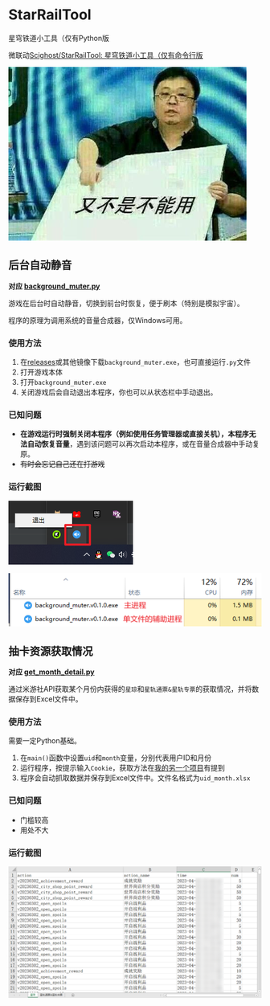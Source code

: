 # StarRailTool

星穹铁道小工具（仅有Python版

微联动[Scighost/StarRailTool: 星穹铁道小工具（仅有命令行版](https://github.com/Scighost/StarRailTool)

![ybsbny](README.assets/ybsbny.jpg)

## 后台自动静音

**对应 [background_muter.py](background_muter.py)**

游戏在后台时自动静音，切换到前台时恢复，便于刷本（特别是模拟宇宙）。

程序的原理为调用系统的音量合成器，仅Windows可用。

### 使用方法

1. 在[releases](https://github.com/lingkai5wu/StarRailTool/releases/latest)或其他镜像下载`background_muter.exe`，也可直接运行`.py`文件
2. 打开游戏本体
3. 打开`background_muter.exe`
4. 关闭游戏后会自动退出本程序，你也可以从状态栏中手动退出。

### 已知问题

- **在游戏运行时强制关闭本程序（例如使用任务管理器或直接关机），本程序无法自动恢复音量**，遇到该问题可以再次启动本程序，或在音量合成器中手动复原。
- ~~有时会忘记自己还在打游戏~~

### 运行截图

![background_muter运行截图](README.assets/background_muter运行截图.png)

![image-20230503144136789](README.assets/image-20230503144136789.png)

## 抽卡资源获取情况

**对应 [get_month_detail.py](get_month_detail.py)**

通过米游社API获取某个月份内获得的`星琼`和`星轨通票&星轨专票`的获取情况，并将数据保存到Excel文件中。

### 使用方法

需要一定Python基础。

1. 在`main()`函数中设置`uid`和`month`变量，分别代表用户ID和月份
2. 运行程序，按提示输入`Cookie`，获取方法在[我的另一个项目](https://github.com/lingkai5wu/getYsFurnitureList)有提到
3. 程序会自动抓取数据并保存到Excel文件中。文件名格式为`uid_month.xlsx`

### 已知问题

- 门槛较高
- 用处不大

### 运行截图

![get_month_detail运行截图](README.assets/get_month_detail运行截图.png)